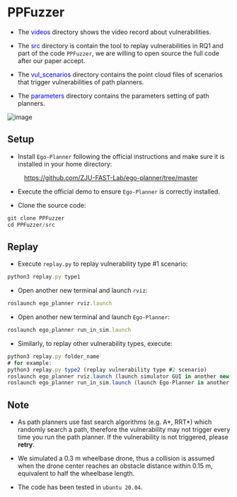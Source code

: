 # PPFuzzer

- The <font color=blue>videos</font> directory shows the video record about vulnerabilities.

- The <font color=blue>src</font> directory is contain the tool to replay vulnerabilities in RQ1 and part of the code `PPFuzzer`, we are willing to open source the full code after our paper accept.

- The <font color=blue>vul_scenarios</font> directory contains the point cloud files of scenarios that trigger vulnerabilities of path planners.

- The <font color=blue>parameters</font> directory contains the parameters setting of path planners.

![image](https://anonymous.4open.science/r/PPFuzzer-66F2/gif/2.gif)

## Setup

- Install `Ego-Planner` following the official instructions and make sure it is installed in your home directory:  

  &emsp;<https://github.com/ZJU-FAST-Lab/ego-planner/tree/master>

- Execute the official demo to ensure `Ego-Planner` is correctly installed.

- Clone the source code:

```javascript
git clone PPFuzzer
cd PPFuzzer/src
```


## Replay 

- Execute `replay.py` to replay vulnerability type #1 scenario:
```javascript
python3 replay.py type1
```

- Open another new terminal and launch `rviz`:
```javascript
roslaunch ego_planner rviz.launch
```

- Open another new terminal and launch `Ego-Planner`:
```javascript
roslaunch ego_planner run_in_sim.launch
```

- Similarly, to replay other vulnerability types, execute:
```javascript
python3 replay.py folder_name
# for example:
python3 replay.py type2 (replay vulnerability type #2 scenario)
roslaunch ego_planner rviz.launch (launch simulator GUI in another new terminal)
roslaunch ego_planner run_in_sim.launch (launch Ego-Planner in another new terminal)
```

## Note
- As path planners use fast search algorithms (e.g. A*, RRT*) which randomly search a path, therefore the vulnerability may not trigger every time you run the path planner. If the vulnerability is not triggered, please **retry**.

- We simulated a 0.3 m wheelbase drone, thus a collision is assumed when the drone center reaches an obstacle distance within 0.15 m, equivalent to half the wheelbase length.

- The code has been tested in `ubuntu 20.04`.
